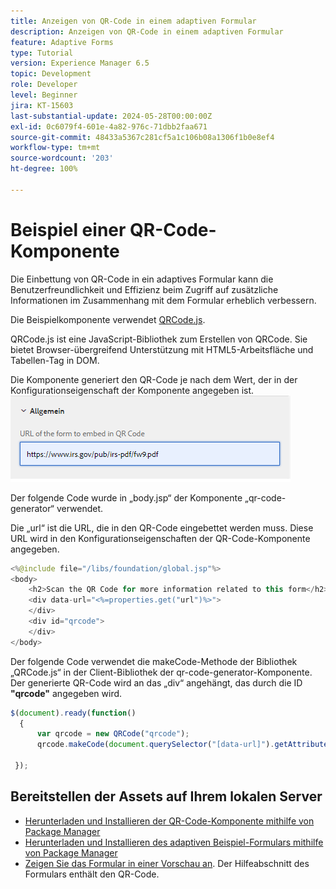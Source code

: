 ```yaml
---
title: Anzeigen von QR-Code in einem adaptiven Formular
description: Anzeigen von QR-Code in einem adaptiven Formular
feature: Adaptive Forms
type: Tutorial
version: Experience Manager 6.5
topic: Development
role: Developer
level: Beginner
jira: KT-15603
last-substantial-update: 2024-05-28T00:00:00Z
exl-id: 0c6079f4-601e-4a82-976c-71dbb2faa671
source-git-commit: 48433a5367c281cf5a1c106b08a1306f1b0e8ef4
workflow-type: tm+mt
source-wordcount: '203'
ht-degree: 100%

---
```


# Beispiel einer QR-Code-Komponente

Die Einbettung von QR-Code in ein adaptives Formular kann die Benutzerfreundlichkeit und Effizienz beim Zugriff auf zusätzliche Informationen im Zusammenhang mit dem Formular erheblich verbessern.

Die Beispielkomponente verwendet [QRCode.js](https://davidshimjs.github.io/qrcodejs/).

QRCode.js ist eine JavaScript-Bibliothek zum Erstellen von QRCode. Sie bietet Browser-übergreifend Unterstützung mit HTML5-Arbeitsfläche und Tabellen-Tag in DOM.

Die Komponente generiert den QR-Code je nach dem Wert, der in der Konfigurationseigenschaft der Komponente angegeben ist.
![Bild](assets/qr-code-url.png)

Der folgende Code wurde in „body.jsp“ der Komponente „qr-code-generator“ verwendet.

Die „url“ ist die URL, die in den QR-Code eingebettet werden muss. Diese URL wird in den Konfigurationseigenschaften der QR-Code-Komponente angegeben.

```java
<%@include file="/libs/foundation/global.jsp"%>
<body>
    <h2>Scan the QR Code for more information related to this form</h2>
    <div data-url="<%=properties.get("url")%>">
    </div>
    <div id="qrcode">
    </div>
</body>
```



Der folgende Code verwendet die makeCode-Methode der Bibliothek „QRCode.js“ in der Client-Bibliothek der qr-code-generator-Komponente. Der generierte QR-Code wird an das „div“ angehängt, das durch die ID **&quot;qrcode&quot;** angegeben wird.

```javascript
$(document).ready(function()
  {
      var qrcode = new QRCode("qrcode");
      qrcode.makeCode(document.querySelector("[data-url]").getAttribute("data-url"));
      
 });
```

## Bereitstellen der Assets auf Ihrem lokalen Server

* [Herunterladen und Installieren der QR-Code-Komponente mithilfe von Package Manager](assets/qrcode.zip)
* [Herunterladen und Installieren des adaptiven Beispiel-Formulars mithilfe von Package Manager](assets/form-with-qr-code.zip)
* [Zeigen Sie das Formular in einer Vorschau an](http://localhost:4502/content/dam/formsanddocuments/qrcode/w9form/jcr:content?wcmmode=disabled). Der Hilfeabschnitt des Formulars enthält den QR-Code.
